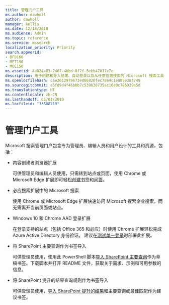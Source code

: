 ```yaml
---
title: 管理门户工具
ms.author: dawholl
author: dawholl
manager: kellis
ms.date: 12/18/2018
ms.audience: Admin
ms.topic: reference
ms.service: mssearch
localization_priority: Priority
search.appverid:
- BFB160
- MET150
- MOE150
ms.assetid: 4a824483-2407-4bbd-8f7f-5ebb47817c7e
description: 用于创建和导入结果、自动登录以及从任意位置搜索的 Microsoft 搜索工具概述
ms.openlocfilehash: cae2612979673e086820fec78e4c1e085e38a749
ms.sourcegitcommit: a5fd9d4f46bbb7c539630735ac16e0c786939e5d
ms.translationtype: HT
ms.contentlocale: zh-CN
ms.lasthandoff: 05/01/2019
ms.locfileid: "33508719"
---
```

# <a name="admin-portal-tools"></a>管理门户工具

Microsoft 搜索管理门户包含专为管理员、编辑人员和用户设计的工具和资源，包括：
  
- 内容创建者浏览器扩展
    
    可供管理员和编辑人员使用，只需转到站点或页面，使用 Chrome 或 Microsoft Edge 扩展即可轻松[创建书签](create-bookmarks.md)和[问答](create-qas.md)。 
    
- 必应搜索扩展中的 Microsoft 搜索
    
    使用 Chrome 或 Microsoft Edge 扩展快速访问 Microsoft 搜索企业搜索，而无需离开当前页面或站点。
    
- Windows 10 和 Chrome AAD 登录扩展
    
    在登录支持的站点（包括 Office 365 和必应）时使用 Chrome 扩展轻松完成 Azure Active Directory 身份验证。 建议在[测试单一登录](test-single-sign-on.md)时部署此扩展。
    
- 将 SharePoint 主要查询作为书签导入
    
    可供管理员使用，使用此 PowerShell 脚本[导入 SharePoint 主要查询](import-sharepoint-promoted-results-and-top-queries.md)作为草稿书签。下载脚本并打开 README 文件，获取关于需求、示例和可用参数的信息。 
    
- 将 SharePoint 提升的结果查询规则作为书签导入
    
    可供管理员使用，[导入 SharePoint 提升的结果](import-sharepoint-promoted-results-and-top-queries.md)和主要查询或最佳匹配作为建议书签。 

  

